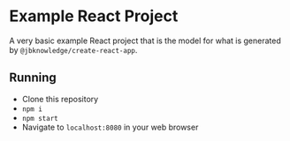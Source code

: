 # Example React Project

A very basic example React project that is the model for what is generated by `@jbknowledge/create-react-app`.

## Running

- Clone this repository
- `npm i`
- `npm start`
- Navigate to `localhost:8080` in your web browser